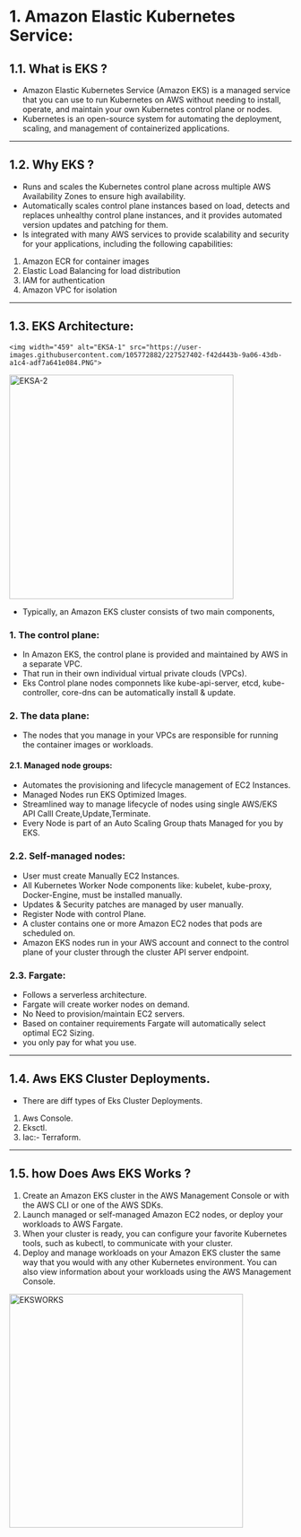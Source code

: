 
# 1. Amazon Elastic Kubernetes Service:

## 1.1. What is EKS ?

+ Amazon Elastic Kubernetes Service (Amazon EKS) is a managed service that you can use to run Kubernetes on AWS without needing to install, 
  operate, and maintain your own Kubernetes control plane or nodes. 
+ Kubernetes is an open-source system for automating the deployment, scaling, and management of containerized applications. 

_______________________________________________________________________________________________________________________________________________________


## 1.2. Why EKS ?

+ Runs and scales the Kubernetes control plane across multiple AWS Availability Zones to ensure high availability.
+ Automatically scales control plane instances based on load, detects and replaces unhealthy control plane instances, 
  and it provides automated version updates and patching for them.
+ Is integrated with many AWS services to provide scalability and security for your applications, 
  including the following capabilities:

1. Amazon ECR for container images
2. Elastic Load Balancing for load distribution
3. IAM for authentication
4. Amazon VPC for isolation


_______________________________________________________________________________________________________________________________________________________

## 1.3. EKS Architecture:

    <img width="459" alt="EKSA-1" src="https://user-images.githubusercontent.com/105772882/227527402-f42d443b-9a06-43db-a1c4-adf7a641e084.PNG">
  <img width="400" alt="EKSA-2" src="https://user-images.githubusercontent.com/105772882/227527444-6a73d31e-63a0-4d6c-83c7-81faaf558bfc.PNG">


+ Typically, an Amazon EKS cluster consists of two main components, 

### 1. The control plane:

+ In Amazon EKS, the control plane is provided and maintained by AWS in a separate VPC.
+ That run in their own individual virtual private clouds (VPCs). 
+ Eks Control plane nodes componnets like kube-api-server, etcd, kube-controller, core-dns can be automatically install & update.

### 2. The data plane:

+ The nodes that you manage in your VPCs are responsible for running the container images or workloads. 

#### 2.1. Managed node groups:

+ Automates the provisioning and lifecycle management of EC2 Instances.
+ Managed Nodes run EKS Optimized Images.
+ Streamlined way to manage lifecycle of nodes using single AWS/EKS API Calll
  Create,Update,Terminate.
+ Every Node is part of an Auto Scaling Group thats Managed for you by EKS.


### 2.2. Self-managed nodes:

+ User must create Manually EC2 Instances.
+ All Kubernetes Worker Node components like: kubelet, kube-proxy, Docker-Engine, must be installed manually.
+ Updates & Security patches are managed by user manually.
+ Register Node with control Plane.
+ A cluster contains one or more Amazon EC2 nodes that pods are scheduled on. 
+ Amazon EKS nodes run in your AWS account and connect to the control plane of your cluster through the cluster API server endpoint. 

### 2.3. Fargate:

+ Follows a serverless architecture.
+ Fargate will create worker nodes on demand.
+ No Need to provision/maintain EC2 servers.
+ Based on container requirements Fargate will automatically select optimal EC2 Sizing.
+ you only pay for what you use.


_______________________________________________________________________________________________________________________________________________________

##  1.4. Aws EKS Cluster Deployments.

+ There are diff types of Eks Cluster Deployments.

1. Aws Console.
2. Eksctl.
3. Iac:- Terraform.

_______________________________________________________________________________________________________________________________________________________

## 1.5. how Does Aws EKS Works ?

1. Create an Amazon EKS cluster in the AWS Management Console or with the AWS CLI or one of the AWS SDKs.
2. Launch managed or self-managed Amazon EC2 nodes, or deploy your workloads to AWS Fargate.
3. When your cluster is ready, you can configure your favorite Kubernetes tools, such as kubectl, to communicate with your cluster.
4. Deploy and manage workloads on your Amazon EKS cluster the same way that you would with any other Kubernetes environment. 
   You can also view information about your workloads using the AWS Management Console.
 

<img width="417" alt="EKSWORKS" src="https://user-images.githubusercontent.com/105772882/227529240-d4434055-818b-4ca0-a9f4-d459bfdfb464.PNG">


